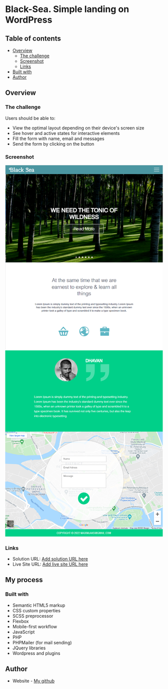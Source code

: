# Black-Sea. Simple landing on WordPress


## Table of contents

- [Overview](#overview)
  - [The challenge](#the-challenge)
  - [Screenshot](#screenshot)
  - [Links](#links)
- [Built with](#built-with)
- [Author](#author)

## Overview

### The challenge

Users should be able to:

- View the optimal layout depending on their device's screen size
- See hover and active states for interactive elements
- Fill the form with name, email and messages
- Send the form by clicking on the button

### Screenshot

![Preview - 1](https://github.com/bannnned/wp-landing-black-sea/blob/main/assets/img/screenshots/scr-1.PNG)
![Preview - 2](https://github.com/bannnned/wp-landing-black-sea/blob/main/assets/img/screenshots/scr-2.PNG)

### Links

- Solution URL: [Add solution URL here](https://github.com/bannnned/wp-landing-black-sea)
- Live Site URL: [Add live site URL here](http://q92159j8.beget.tech/)

## My process

### Built with

- Semantic HTML5 markup
- CSS custom properties
- SCSS preprocessor
- Flexbox
- Mobile-first workflow
- JavaScript
- PHP
- PHPMailer (for mail sending)
- JQuery libraries 
- Wordpress and plugins

## Author

- Website - [My github](https://github.com/bannnned)

